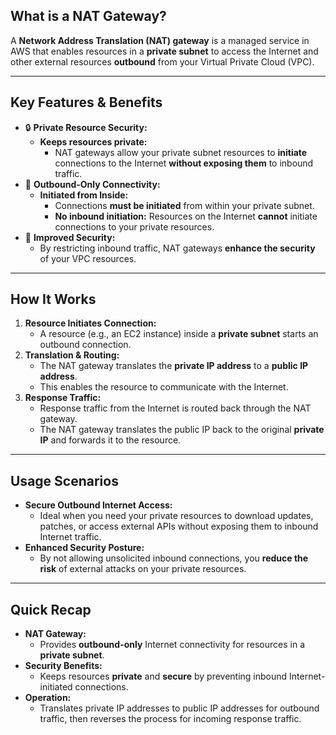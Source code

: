 ## **What is a NAT Gateway?**

A **Network Address Translation (NAT) gateway** is a managed service in AWS that enables resources in a **private subnet** to access the Internet and other external resources **outbound** from your Virtual Private Cloud (VPC).

---

## **Key Features & Benefits**

- 🔒 **Private Resource Security:**
    - **Keeps resources private:**
        - NAT gateways allow your private subnet resources to **initiate** connections to the Internet **without exposing them** to inbound traffic.
- 🔄 **Outbound-Only Connectivity:**
    - **Initiated from Inside:**
        - Connections **must be initiated** from within your private subnet.
        - **No inbound initiation:** Resources on the Internet **cannot** initiate connections to your private resources.
- 🚀 **Improved Security:**
    - By restricting inbound traffic, NAT gateways **enhance the security** of your VPC resources.

---

## **How It Works**

1. **Resource Initiates Connection:**
    - A resource (e.g., an EC2 instance) inside a **private subnet** starts an outbound connection.
2. **Translation & Routing:**
    - The NAT gateway translates the **private IP address** to a **public IP address**.
    - This enables the resource to communicate with the Internet.
3. **Response Traffic:**
    - Response traffic from the Internet is routed back through the NAT gateway.
    - The NAT gateway translates the public IP back to the original **private IP** and forwards it to the resource.

---

## **Usage Scenarios**

- **Secure Outbound Internet Access:**
    - Ideal when you need your private resources to download updates, patches, or access external APIs without exposing them to inbound Internet traffic.
- **Enhanced Security Posture:**
    - By not allowing unsolicited inbound connections, you **reduce the risk** of external attacks on your private resources.

---
## **Quick Recap**

- **NAT Gateway:**
    - Provides **outbound-only** Internet connectivity for resources in a **private subnet**.
- **Security Benefits:**
    - Keeps resources **private** and **secure** by preventing inbound Internet-initiated connections.
- **Operation:**
    - Translates private IP addresses to public IP addresses for outbound traffic, then reverses the process for incoming response traffic.